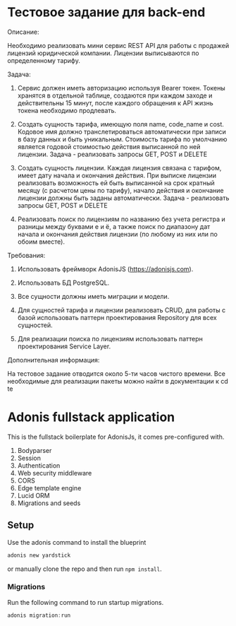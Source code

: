 # Тестовое задание для back-end

Описание:

Необходимо реализовать мини сервис REST API для работы с продажей лицензий юридической компании. Лицензии выписываются по определенному тарифу.

Задача:

1. Сервис должен иметь авторизацию используя Bearer токен. Токены хранятся в отдельной таблице, создаются при каждом заходе и действительны 15 минут, после каждого обращения к API жизнь токена необходимо продлевать.

2. Создать сущность тарифа, имеющую поля name, code_name и cost. Кодовое имя должно транслетироваться автоматически при записи в базу данных и быть уникальным. Стоимость тарифа по умолчанию является годовой стоимостью действия выписанной по ней лицензии. Задача - реализовать запросы GET, POST и DELETE

3. Создать сущность лицензии. Каждая лицензия связана с тарифом, имеет дату начала и окончания действия. При выписке лицензии реализовать возможность ей быть выписанной на срок кратный месяцу (с расчетом цены по тарифу), начало действия и окончание лицензии должны быть заданы автоматически. Задача - реализовать запросы GET, POST и DELETE

4. Реализовать поиск по лицензиям по названию без учета регистра и разницы между буквами е и ё, а также поиск по диапазону дат начала и окончания действия лицензии (по любому из них или по обоим вместе).

Требования:

1. Использовать фреймворк AdonisJS (https://adonisjs.com).

2. Использовать БД PostgreSQL.

3. Все сущности должны иметь миграции и модели.

4. Для сущностей тарифа и лицензии реализовать CRUD, для работы с базой использовать паттерн проектирования Repository для всех сущностей.

5. Для реализации поиска по лицензиям использовать паттерн проектирования Service Layer.

Дополнительная информация:

На тестовое задание отводится около 5-ти часов чистого времени. Все необходимые для реализации пакеты можно найти в документации к cd te  

# Adonis fullstack application

This is the fullstack boilerplate for AdonisJs, it comes pre-configured with.

1. Bodyparser
2. Session
3. Authentication
4. Web security middleware
5. CORS
6. Edge template engine
7. Lucid ORM
8. Migrations and seeds

## Setup

Use the adonis command to install the blueprint

```bash
adonis new yardstick
```

or manually clone the repo and then run `npm install`.


### Migrations

Run the following command to run startup migrations.

```js
adonis migration:run
```
